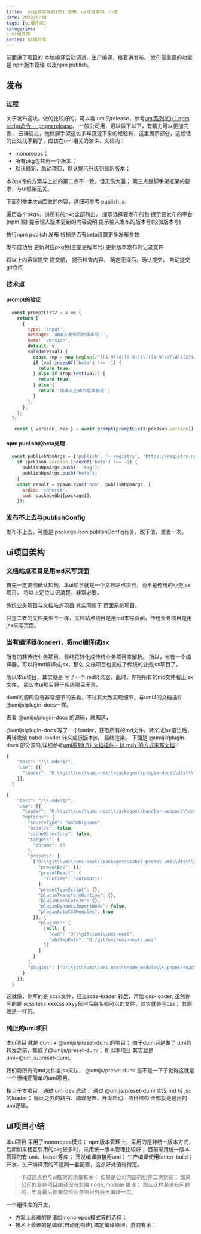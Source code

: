 ```yaml
---
title:  ui组件库系列(四):发布、ui项目架构、小结
date: 2022/6/30
tags: [ui组件库]
categories: 
- ui组件库
series: ui组件库
---
```



前面讲了项目的 本地编译启动调试、生产编译，接着讲发布。
发布最重要的功能是 npm版本管理 以及npm publish。

## 发布

### 过程
关于发布这块，做的比较好的，可以看 umi的release，参考[umi系列(四)：npm script命令  -- pnpm release]()。
一般公司用，可以做下以下，有精力可以更加完善，
云谦说过，他做脚手架这么多年沉淀下来的经验有，这里展示部分，这段话的出处找不到了，应该在umi相关的演讲、文档内：
- monorepos；
- 所有pkg包共用一个版本；
- 默认最新，启动项目，默认提示升级到最新版本；

本次ui库的方案与上述的第二点不一致，但无伤大雅；
第三点是脚手架框架的要求，与ui框架无关。

下面列举本次ui库做的内容，详细可参考 publish.js:

遍历各个pkgs，讲所有的pkg全部列出，
提示选择要发布的包
提示要发布的平台(npm 源)
提示输入版本更新的内容说明
提示输入发布的版本号(校验版本号)

执行npm publish 发布
根据是否有beta设置更多发布参数

发布成功后
更新对应pkg包(主要是版本号)
更新版本发布的记录文件

将以上内容做提交
提交前，
提示检查内容，
确定无误后，确认提交，
自动提交git仓库


### 技术点
#### prompt的验证
```js
  const promptList2 = v => {
    return [
      {
        type: 'input',
        message: '请输入发布后的版本号：',
        name: 'version',
        default: v,
        validate(val) {
          const rep = new RegExp(/^([1-9]\d|[0-9])(\.([1-9]\d|\d)){2}$/);
          if (val.indexOf('beta') !== -1) {
            return true;
          } else if (rep.test(val)) {
            return true;
          } else {
            return '请输入正确的版本格式';
          }
        },
      },
    ];
  };

   const { version, des } = await prompt(promptList2(pckJson.version));
```


#### npm publish的beta处理

```js
  const publishNpmArgs = ['publish', '--registry', 'https://registry.npmjs.org/'];
    if (pckJson.version.indexOf('beta') !== -1) {
      publishNpmArgs.push('--tag');
      publishNpmArgs.push('beta');
    }
    const result = spawn.sync('npm', publishNpmArgs, {
      stdio: 'inherit',
      cwd: packageObj[package1],
    });
```

### 发布不上去与publishConfig
发布不上去，可能是 packageJson.publishConfig有关，改下值，重发一次。


## ui项目架构

### 文档站点项目是用md来写页面
首先一定要明确认知到，本ui项目就是一个文档站点项目，而不是传统的业务jsx项目。
将以上定位认识清楚，非常必要。

传统业务项目与文档站点项目 其实同属于 页面系统项目。

只是二者的文件类型不一样，文档站点项目是用md来写页面，传统业务项目是用jsx来写页面。


### 当有编译器(loader)，将md编译成jsx
所有的非传统业务项目，最终将转化成传统业务项目来解析。
所以，当有一个编译器，可以将md编译成jsx，那么 文档项目也变成了传统的业务jsx项目了。

所以本ui项目，其实就是 写了一个 md转义器，此时，你把所有的md文件看出jsx文件，
那么本ui项目将于传统项目无异。

dumi的源码没有非常细节的去看，不过其大致实现细节，与umi4的文档插件@umijs/plugin-docs一样。

去看 @umijs/plugin-docs 的源码，就知道，

@umijs/plugin-docs 写了一个loader，获取所有的md文件，转义成jsx语法后，再转发给 babel-loader 转义成低版本js，
最终渲染。
下面是 @umijs/plugin-docs 部分源码,详细参考[umi系列(八) 文档插件 - 以 mdx 的方式来写文档]()：
```js
{
    "test": "/\\.mdx?$/",
    "use": [{
      "loader": "D:\\git\\umi\\umi-next\\packages\\plugin-docs\\dist\\loader.js"
    }],
  }

{
    "test": "/\\.mdx?$/",
    "use": [{
      "loader": "D:\\git\\umi\\umi-next\\packages\\bundler-webpack\\compiled\\babel-loader\\index.js",
      "options": {
        "sourceType": "unambiguous",
        "babelrc": false,
        "cacheDirectory": false,
        "targets": {
          "chrome": 80
        },
        "presets": [
          ["D:\\git\\umi\\umi-next\\packages\\babel-preset-umi\\dist\\index.js", {
            "presetEnv": {},
            "presetReact": {
              "runtime": "automatic"
            },
            "presetTypeScript": {},
            "pluginTransformRuntime": {},
            "pluginLockCoreJS": {},
            "pluginDynamicImportNode": false,
            "pluginAutoCSSModules": true
          }], {
            "plugins": [
              [null, {
                "cwd": "D:\\git\\umi\\umi-next",
                "absTmpPath": "D:/git/umi/umi-next/.umi"
              }]
            ]
          }
        ],
        "plugins": ["D:\\git\\umi\\umi-next\\node_modules\\.pnpm\\react-refresh@0.12.0\\node_modules\\react-refresh\\babel.js"]
      }
    }],
  }
```

这就像，你写的是 scss文件，经过scss-loader 转后，再给 css-loader,
虽然你写的是 scss less xxxcss xxyy任何后缀名都可以的文件，其实就是写css；
其原理是一样的。

### 纯正的umi项目
本ui项目 就是 dumi + @umijs/preset-dumi 的项目；
由于dumi只是做了 umi的转发之前，集成了@umijs/preset-dumi；
所以本项目 其实就是 umi+@umijs/preset-dumi。

我们将所有的md文件当jsx来认， @umijs/preset-dumi 是不是一下子觉得这就是一个很纯正简单的umi项目。

相当于本项目，通过 umi dev 启动；
通过 @umijs/preset-dumi 实现 md 转 jsx 的loader；
除此之外的路由、编译配置、开发启动、项目结构 全部就是通用的 umi逻辑。


## ui项目小结

本ui项目 采用了monorepos模式；
npm版本管理上，采用的是非统一版本方式，后期如果相互引用的pkg较多时，采用统一版本管理比较好；
目前采用统一版本管理的有 umi、babel 等库；
开发编译直接用umi；
生产编译使用father-build；
开发、生产编译用的不是同一套配置，这点好处值得待定。
>不过这点也与ui框架的场景有关：
如果是公司内部的组件二次封装；
如果公司的业务项目编译没有忽略 node_module 编译；
那么这样是没有问题的，毕竟最后都要交给业务项目外层再编译一次。


一个组件库的开发，
- 方案上最难的是诸如monorepos模式等的选择；
- 技术上最难的是编译(自动化构建),搞定编译原理，游刃有余；







